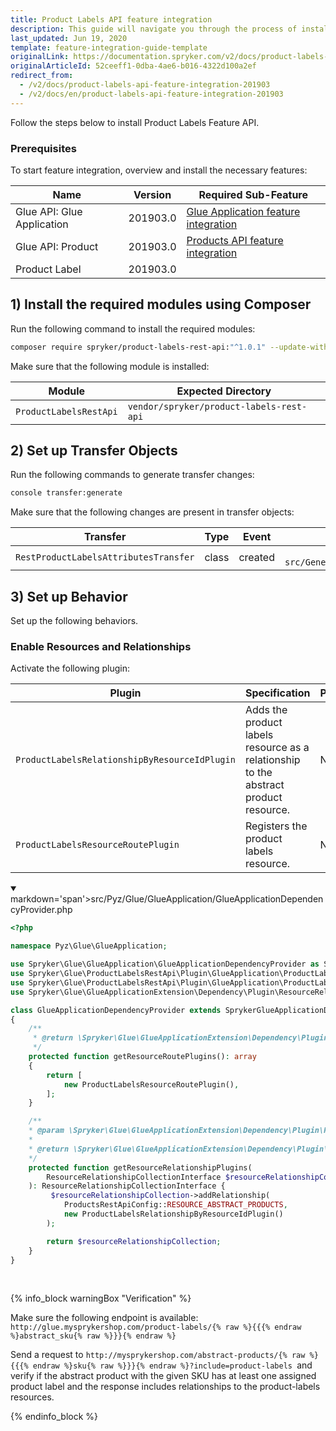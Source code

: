 ```yaml
---
title: Product Labels API feature integration
description: This guide will navigate you through the process of installing and configuring the Product Labels API feature in Spryker OS.
last_updated: Jun 19, 2020
template: feature-integration-guide-template
originalLink: https://documentation.spryker.com/v2/docs/product-labels-api-feature-integration-201903
originalArticleId: 52ceeff1-0dba-4ae6-b016-4322d100a2ef
redirect_from:
  - /v2/docs/product-labels-api-feature-integration-201903
  - /v2/docs/en/product-labels-api-feature-integration-201903
---
```


Follow the steps below to install Product Labels Feature API.

### Prerequisites
To start feature integration, overview and install the necessary features:

| Name | Version | Required Sub-Feature |
| --- | --- | --- |
| Glue API: Glue Application | 201903.0 | [Glue Application feature integration](/docs/scos/dev/feature-integration-guides/{{page.version}}/glue-api/glue-api-glue-application-feature-integration.html) |
| Glue API: Product | 201903.0 | [Products API feature integration](/docs/scos/dev/feature-integration-guides/{{page.version}}/glue-api/product-api-feature-integration.html) |
| Product Label | 201903.0 | |


## 1) Install the required modules using Composer

Run the following command to install the required modules:

```bash
composer require spryker/product-labels-rest-api:"^1.0.1" --update-with-dependencies
```

<section contenteditable="false" class="warningBox"><div class="content">
    Make sure that the following module is installed:

| Module | Expected Directory |
| --- | --- |
| `ProductLabelsRestApi` | `vendor/spryker/product-labels-rest-api` |
</div></section>

## 2) Set up Transfer Objects

Run the following commands to generate transfer changes:

```bash
console transfer:generate
```

<section contenteditable="false" class="warningBox"><div class="content">
    Make sure that the following changes are present in transfer objects:

| Transfer | Type | Event | Path |
| --- | --- | --- | --- |
| `RestProductLabelsAttributesTransfer` | class | created | `	src/Generated/Shared/Transfer/RestProductLabelsAttributesTransfer` |
</div></section>

## 3) Set up Behavior
Set up the following behaviors.

### Enable Resources and Relationships

Activate the following plugin:

| Plugin | Specification |Prerequisites  |Namespace  |
| --- | --- | --- | --- |
| `ProductLabelsRelationshipByResourceIdPlugin` | Adds the product labels resource as a relationship to the abstract product resource. | None | `Spryker\Glue\ProductLabelsRestApi\Plugin\GlueApplication\ProductLabelsRelationshipByResourceIdPlugin` |
| `ProductLabelsResourceRoutePlugin` |Registers the product labels resource.  | None | `Spryker\Glue\ProductLabelsRestApi\Plugin\GlueApplication\ProductLabelsResourceRoutePlugin` |

<details open>
<summary markdown='span'>markdown='span'>src/Pyz/Glue/GlueApplication/GlueApplicationDependencyProvider.php</summary>

```php
<?php

namespace Pyz\Glue\GlueApplication;

use Spryker\Glue\GlueApplication\GlueApplicationDependencyProvider as SprykerGlueApplicationDependencyProvider;
use Spryker\Glue\ProductLabelsRestApi\Plugin\GlueApplication\ProductLabelsRelationshipByResourceIdPlugin;
use Spryker\Glue\ProductLabelsRestApi\Plugin\GlueApplication\ProductLabelsResourceRoutePlugin;
use Spryker\Glue\GlueApplicationExtension\Dependency\Plugin\ResourceRelationshipCollectionInterface;

class GlueApplicationDependencyProvider extends SprykerGlueApplicationDependencyProvider
{
    /**
     * @return \Spryker\Glue\GlueApplicationExtension\Dependency\Plugin\ResourceRoutePluginInterface[]
     */
    protected function getResourceRoutePlugins(): array
    {
        return [
            new ProductLabelsResourceRoutePlugin(),
        ];
    }

    /**
    * @param \Spryker\Glue\GlueApplicationExtension\Dependency\Plugin\ResourceRelationshipCollectionInterface $resourceRelationshipCollection
    *
    * @return \Spryker\Glue\GlueApplicationExtension\Dependency\Plugin\ResourceRelationshipCollectionInterface
    */
    protected function getResourceRelationshipPlugins(
        ResourceRelationshipCollectionInterface $resourceRelationshipCollection
    ): ResourceRelationshipCollectionInterface {
         $resourceRelationshipCollection->addRelationship(
            ProductsRestApiConfig::RESOURCE_ABSTRACT_PRODUCTS,
            new ProductLabelsRelationshipByResourceIdPlugin()
        );

        return $resourceRelationshipCollection;
    }
}
```

</br>
</details>

{% info_block warningBox "Verification" %}

Make sure the following endpoint is available: `http://glue.mysprykershop.com/product-labels/{% raw %}{{{% endraw %}abstract_sku{% raw %}}}{% endraw %}`


Send a request to `http://mysprykershop.com/abstract-products/{% raw %}{{{% endraw %}sku{% raw %}}}{% endraw %}?include=product-labels `and verify if the abstract product with the given SKU has at least one assigned product label and the response includes relationships to the product-labels resources.

{% endinfo_block %}
